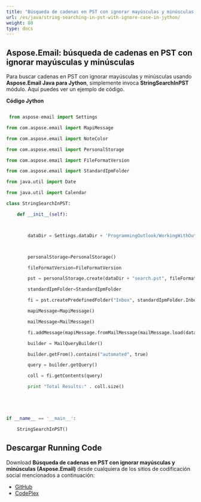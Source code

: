 ```yaml
---
title: "Búsqueda de cadenas en PST con ignorar mayúsculas y minúsculas en Jython"
url: /es/java/string-searching-in-pst-with-ignore-case-in-jython/
weight: 80
type: docs
---
```


## **Aspose.Email: búsqueda de cadenas en PST con ignorar mayúsculas y minúsculas**
Para buscar cadenas en PST con ignorar mayúsculas y minúsculas usando **Aspose.Email Java para Jython**, simplemente invoca **StringSearchInPST** módulo. Aquí puedes ver un ejemplo de código.

**Código Jython**

```python

 from aspose-email import Settings

from com.aspose.email import MapiMessage

from com.aspose.email import NoteColor

from com.aspose.email import PersonalStorage

from com.aspose.email import FileFormatVersion

from com.aspose.email import StandardIpmFolder

from java.util import Date

from java.util import Calendar

class StringSearchInPST:

    def __init__(self):



        dataDir = Settings.dataDir + 'ProgrammingOutlook/WorkingWithOutlookPersonalStorage/StringSearchInPST/'



        personalStorage=PersonalStorage()

        fileFormatVersion=FileFormatVersion

        pst = personalStorage.create(dataDir + "search.pst", fileFormatVersion.Unicode)

        standardIpmFolder=StandardIpmFolder

        fi = pst.createPredefinedFolder("Inbox", standardIpmFolder.Inbox)

        mapiMessage=MapiMessage()

        mailMessage=MailMessage()

        fi.addMessage(mapiMessage.fromMailMessage(mailMessage.load(dataDir + "search.pst")))

        builder = MailQueryBuilder()

        builder.getFrom().contains("automated", true)

        query = builder.getQuery()

        coll = fi.getContents(query)

        print "Total Results:" . coll.size()





if __name__ == '__main__':       

    StringSearchInPST()

```
## **Descargar Running Code**
Download **Búsqueda de cadenas en PST con ignorar mayúsculas y minúsculas (Aspose.Email)** desde cualquiera de los sitios de codificación social mencionados a continuación:

- [GitHub](https://github.com/aspose-email/Aspose.Email-for-Java/releases/tag/Aspose.Email_Java_for_Jython-v1.0)
- [CodePlex](https://archive.codeplex.com/?p=asposeemailjavajython)
